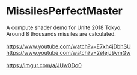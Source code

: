 # MissilesPerfectMaster
A compute shader demo for Unite 2018 Tokyo. <br />
Around 8 thousands missiles are calculated. <br />
<br />
https://www.youtube.com/watch?v=E7xh4jDbhSU<br />
https://www.youtube.com/watch?v=2eIejJ9vmGw<br />
<br />
https://imgur.com/a/JUw0Do0<br />
